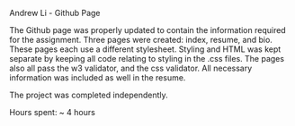 Andrew Li - Github Page

The Github page was properly updated to contain the information required for the assignment.  Three pages were created: index, resume, and bio.  These pages each use a different stylesheet.  Styling and HTML was kept separate by keeping all code relating to styling in the .css files.  The pages also all pass the w3 validator, and the css validator.  All necessary information was included as well in the resume.  

The project was completed independently.

Hours spent: ~ 4 hours